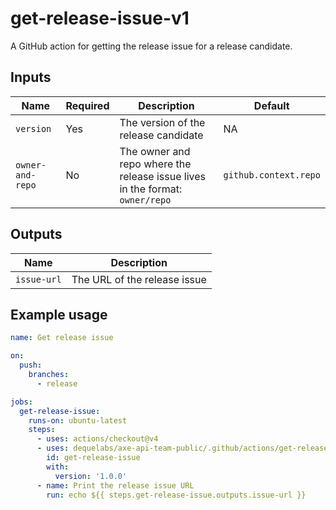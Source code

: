 # get-release-issue-v1

A GitHub action for getting the release issue for a release candidate.

## Inputs

| Name             | Required | Description                                                                  | Default               |
| ---------------- | -------- | ---------------------------------------------------------------------------- | --------------------- |
| `version`        | Yes      | The version of the release candidate                                         | NA                    |
| `owner-and-repo` | No       | The owner and repo where the release issue lives in the format: `owner/repo` | `github.context.repo` |

## Outputs

| Name        | Description                  |
| ----------- | ---------------------------- |
| `issue-url` | The URL of the release issue |

## Example usage

```yaml
name: Get release issue

on:
  push:
    branches:
      - release

jobs:
  get-release-issue:
    runs-on: ubuntu-latest
    steps:
      - uses: actions/checkout@v4
      - uses: dequelabs/axe-api-team-public/.github/actions/get-release-issue-v1@main
        id: get-release-issue
        with:
          version: '1.0.0'
      - name: Print the release issue URL
        run: echo ${{ steps.get-release-issue.outputs.issue-url }}
```
